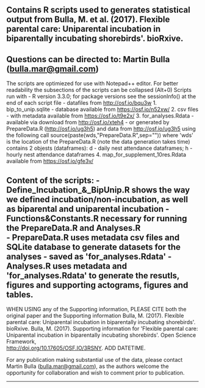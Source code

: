  Contains R scripts used to generates statistical output from
   Bulla, M. et al. (2017).  Flexible parental care: Uniparental incubation in biparentally incubating shorebirds'. bioRxive. 
 --------------------------------------------------------------------------------------------------------
 Questions can be directed to: Martin Bulla (bulla.mar@gmail.com)
 -------------------------------------------------------------------------------------------------------- 
 The scripts are optimiezed for use with Notepad++ editor.
 For better readability the subsections of the scripts can be collapsed  (Alt+0)
 Scripts run with 
	- R version 3.3.0; for package versions see the sessionInfo() at the end of each script file
    - datafiles from http://osf.io/bqu3w
	     1. bip_to_unip.sqlite - database available from https://osf.io/n52xw/
		 2. csv files - with metadata available from  https://osf.io/t9e2x/
		 3. for_analyses.Rdata - available via download from http://osf.io/xteh4
                            - or generated by PrepareData.R (http://osf.io/ug3h5) and data from http://osf.io/ug3h5 using the following call source(paste(wds,"PrepareData.R",sep="")) where 'wds' is the location of the PrepareData.R (note the data generation takes time)
						    contains 2 objests (dataframes): d - daily nest attendance dataframes; h - hourly nest attendance dataframes 
	     4. map_for_supplement_10res.Rdata available from https://osf.io/gfe3v/
	
 Content of the scripts:
 	- Define_Incubation_&_BipUnip.R shows the way we defined incubation/non-incubation, as well as biparental and uniparental incubation
	- Functions&Constants.R necessary for running the PrepareData.R and Analyses.R	
	- PrepareData.R uses metadata csv files and SQLite database to generate datasets for the analyses - saved as 'for_analyses.Rdata'
	- Analyses.R uses metadata and 'for_analyses.Rdata' to generate the resutls, figures and supporting actograms, figures and tables.
 --------------------------------------------------------------------------------------------------------

 WHEN USING any of the Supporting information, PLEASE CITE both the original paper and the Supporting information
	Bulla, M. (2017).  Flexible parental care: Uniparental incubation in biparentally incubating shorebirds'. bioRxive. 
	Bulla, M. (2017).  Supporting information for 'Flexible parental care: Uniparental incubation in biparentally incubating shorebirds'. Open Science Framework,   	
	http://doi.org/10.17605/OSF.IO/3RSNY. ADD DATETIME.

 For any publication making substantial use of the data, please contact Martin Bulla (bulla.mar@gmail.com), as the authors welcome the opportunity for collaboration and wish to comment prior to publication.

 --------------------------------------------------------------------------------------------------------
 
